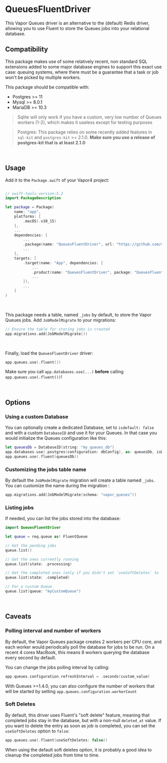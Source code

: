 # QueuesFluentDriver

This Vapor Queues driver is an alternative to the (default) Redis driver, allowing you to use Fluent to store the Queues jobs into your relational database.


## Compatibility

This package makes use of some relatively recent, non standard SQL extensions added to some major database engines to support this exact use case: queuing systems, where there must be a guarantee that a task or job won't be picked by multiple workers.

This package should be compatible with:

- Postgres >= 11
- Mysql >= 8.0.1
- MariaDB >= 10.3

> Sqlite will only work if you have a custom, very low number of Queues workers (1-2), which makes it useless except for testing purposes

> Postgres: This package relies on some recently added features in `sql-kit` and `postgres-kit` >= 2.1.0. **Make sure you use a release of postgres-kit that is at least 2.1.0**

&nbsp;

## Usage



Add it to the  `Package.swift`  of your Vapor4 project: 

```swift

// swift-tools-version:5.2
import PackageDescription

let package = Package(
    name: "app",
    platforms: [
        .macOS(.v10_15)
    ],
    ...
    dependencies: [
        ...
        .package(name: "QueuesFluentDriver", url: "https://github.com/m-barthelemy/vapor-queues-fluent-driver.git", from: "1.1.0"),
        ...
    ],
    targets: [
        .target(name: "App", dependencies: [
            ...
            .product(name: "QueuesFluentDriver", package: "QueuesFluentDriver"),
            ...
        ]),
        ...
    ]
)

```

&nbsp;

This package needs a table, named `_jobs` by default, to store the Vapor Queues jobs. Add `JobModelMigrate` to your migrations:
```swift
// Ensure the table for storing jobs is created
app.migrations.add(JobModelMigrate())
```    

&nbsp;

Finally, load the `QueuesFluentDriver` driver:
```swift    
app.queues.use(.fluent())
```
Make sure you call `app.databases.use(...)` **before** calling `app.queues.use(.fluent())`!

&nbsp;

## Options

### Using a custom Database 
You can optionally create a dedicated Database, set to `isdefault: false` and with a custom `DatabaseID` and use it for your Queues.
In that case you would initialize the Queues configuration like this:

```swift
let queuesDb = DatabaseID(string: "my_queues_db")
app.databases.use(.postgres(configuration: dbConfig), as: queuesDb, isDefault: false)
app.queues.use(.fluent(queuesDb))
```

### Customizing the jobs table name
By default the `JobModelMigrate` migration will create a table named `_jobs`. You can customize the name during the migration :
```swift
app.migrations.add(JobModelMigrate(schema: "vapor_queues"))
```

### Listing jobs
If needed, you can list the jobs stored into the database:

```swift
import QueuesFluentDriver

let queue = req.queue as! FluentQueue

// Get the pending jobs
queue.list()

// Get the ones currently running
queue.list(state: .processing)

// Get the completed ones (only if you didn't set `useSoftDeletes` to `false`)
queue.list(state: .completed)

// For a custom Queue
queue.list(queue: "myCustomQueue")
```



&nbsp;


## Caveats


### Polling interval and number of workers
By default, the Vapor Queues package creates 2 workers per CPU core, and each worker would periodically poll the database for jobs to be run.
On a recent 4 cores MacBook, this means 8 workers querying the database every second by default.

You can change the jobs polling interval by calling:

```swift
app.queues.configuration.refreshInterval = .seconds(custom_value)
```

With Queues >=1.4.0, you can also configure the number of workers that will be started by setting `app.queues.configuration.workerCount`


### Soft Deletes
By default, this driver uses Fluent's "soft delete" feature, meaning that completed jobs stay in the database, but with a non-null `deleted_at` value.
If you want to delete the entry as soon as job is completed, you can set the `useSoftDeletes` option to `false`:

```swift
app.queues.use(.fluent(useSoftDeletes: false))
```

When using the default soft deletes option, it is probably a good idea to cleanup the completed jobs from time to time.
